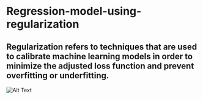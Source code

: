 # Regression-model-using-regularization
## Regularization refers to techniques that are used to calibrate machine learning models in order to minimize the adjusted loss function and prevent overfitting or underfitting.
![Alt Text](https://miro.medium.com/max/786/1*rrjJaesIzo46XTT3y-SYXA.gif)
